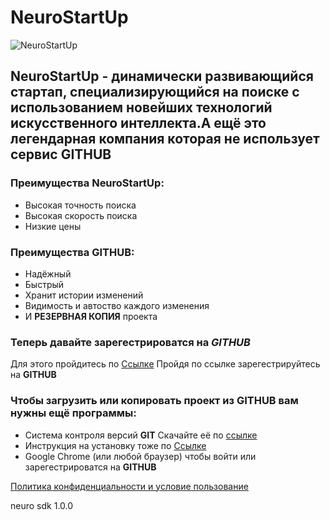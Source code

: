 # **NeuroStartUp**

![NeuroStartUp](https://camo.githubusercontent.com/c6727c717cad1e4820481abb87524f90782445c5/68747470733a2f2f692e696d6775722e636f6d2f495a4f525769492e706e67)

## **NeuroStartUp -** динамически развивающийся стартап, специализирующийся на поиске с использованием новейших технологий искусственного интеллекта.А ещё это легендарная компания которая не использует сервис **GITHUB** 


### Преимущества **NeuroStartUp:**
* Высокая точность поиска
* Высокая скорость поиска
* Низкие цены

### Преимущества **GITHUB:**
* Надёжный
* Быстрый
* Хранит истории изменений
* Видимость и автоство каждого изменения
* И **РЕЗЕРВНАЯ КОПИЯ** проекта

### Теперь давайте зарегестрироватся на *GITHUB*

Для этого пройдитесь по [Ссылкe](https://github.com/join)
Пройдя по ссылке зарегестрируйтесь на **GITHUB**

### Чтобы **загрузить** или **копировать** проект из **GITHUB** вам нужны ещё **программы:** 
* Система контроля версий **GIT** Скачайте её по [ссылке](https://git-scm.com/downloads)
* Инструкция на установку тоже по [Ссылке](https://github.com/netology-code/guides/tree/master/git)
* Google Chrome (или любой браузер) чтобы войти или зарегестрироватся на **GITHUB**


[Политика конфиденциальности и условие пользование](https://docs.github.com/en/github/site-policy/github-privacy-statement)


<dependency>
  <groupId>neuro</groupId>
  <artifactId>sdk</artifactId>
  <version>1.0.0</version>
</dependency>

